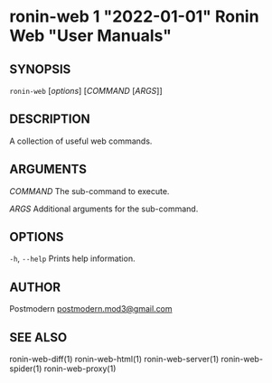 # ronin-web 1 "2022-01-01" Ronin Web "User Manuals"

## SYNOPSIS

`ronin-web` [*options*] [*COMMAND* [*ARGS*]]

## DESCRIPTION

A collection of useful web commands.

## ARGUMENTS

*COMMAND*
  The sub-command to execute.

*ARGS*
  Additional arguments for the sub-command.

## OPTIONS

`-h`, `--help`
  Prints help information.

## AUTHOR

Postmodern <postmodern.mod3@gmail.com>

## SEE ALSO

ronin-web-diff(1) ronin-web-html(1) ronin-web-server(1) ronin-web-spider(1) ronin-web-proxy(1)
